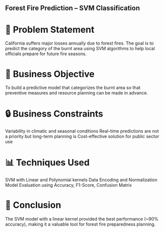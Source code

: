 ## Forest Fire Prediction – SVM Classification
# 📌 Problem Statement
California suffers major losses annually due to forest fires. The goal is to predict the category of the burnt area using SVM algorithms to help local officials prepare for future fire seasons.

# 🎯 Business Objective
To build a predictive model that categorizes the burnt area so that preventive measures and resource planning can be made in advance.

# 🔒 Business Constraints
Variability in climatic and seasonal conditions
Real-time predictions are not a priority but long-term planning is
Cost-effective solution for public sector use

# 📊 Techniques Used
SVM with Linear and Polynomial kernels
Data Encoding and Normalization
Model Evaluation using Accuracy, F1-Score, Confusion Matrix

# 📌 Conclusion
The SVM model with a linear kernel provided the best performance (~90% accuracy), making it a valuable tool for forest fire preparedness planning.
